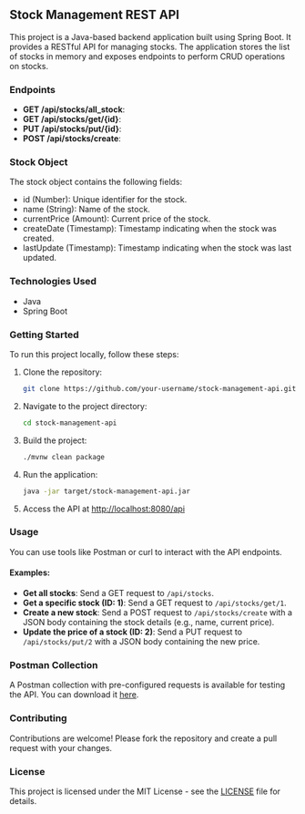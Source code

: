 ## Stock Management REST API

This project is a Java-based backend application built using Spring Boot. It provides a RESTful API for managing stocks. The application stores the list of stocks in memory and exposes endpoints to perform CRUD operations on stocks.

### Endpoints

- **GET /api/stocks/all_stock**: 
- **GET /api/stocks/get/{id}**: 
- **PUT /api/stocks/put/{id}**: 
- **POST /api/stocks/create**: 

### Stock Object

The stock object contains the following fields:
- id (Number): Unique identifier for the stock.
- name (String): Name of the stock.
- currentPrice (Amount): Current price of the stock.
- createDate (Timestamp): Timestamp indicating when the stock was created.
- lastUpdate (Timestamp): Timestamp indicating when the stock was last updated.

### Technologies Used

- Java
- Spring Boot

### Getting Started

To run this project locally, follow these steps:

1. Clone the repository:

   ```bash
   git clone https://github.com/your-username/stock-management-api.git
   ```

2. Navigate to the project directory:

   ```bash
   cd stock-management-api
   ```

3. Build the project:

   ```bash
   ./mvnw clean package
   ```

4. Run the application:

   ```bash
   java -jar target/stock-management-api.jar
   ```

5. Access the API at [http://localhost:8080/api](http://localhost:8080/api)

### Usage

You can use tools like Postman or curl to interact with the API endpoints.

#### Examples:

- **Get all stocks**: Send a GET request to `/api/stocks`.
- **Get a specific stock (ID: 1)**: Send a GET request to `/api/stocks/get/1`.
- **Create a new stock**: Send a POST request to `/api/stocks/create` with a JSON body containing the stock details (e.g., name, current price).
- **Update the price of a stock (ID: 2)**: Send a PUT request to `/api/stocks/put/2` with a JSON body containing the new price.

### Postman Collection

A Postman collection with pre-configured requests is available for testing the API. You can download it [here](https://documenter.getpostman.com/view/32715206/2sA35D74CQ).

### Contributing

Contributions are welcome! Please fork the repository and create a pull request with your changes.

### License

This project is licensed under the MIT License - see the [LICENSE](LICENSE) file for details.
